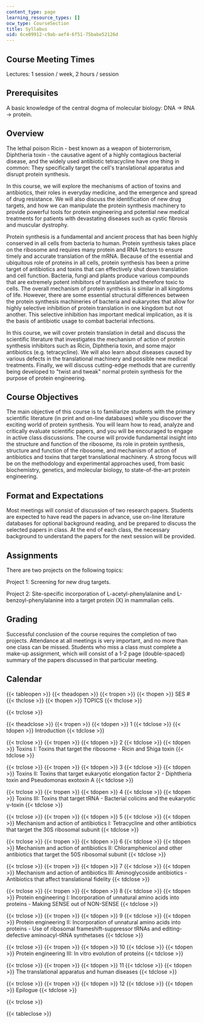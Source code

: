 ```yaml
---
content_type: page
learning_resource_types: []
ocw_type: CourseSection
title: Syllabus
uid: 6ce09912-c9ab-aef4-6f51-75babe52126d
---
```


Course Meeting Times
--------------------

Lectures: 1 session / week, 2 hours / session

Prerequisites
-------------

A basic knowledge of the central dogma of molecular biology: DNA → RNA → protein.

Overview
--------

The lethal poison Ricin - best known as a weapon of bioterrorism, Diphtheria toxin - the causative agent of a highly contagious bacterial disease, and the widely used antibiotic tetracycline have one thing in common: They specifically target the cell's translational apparatus and disrupt protein synthesis.

In this course, we will explore the mechanisms of action of toxins and antibiotics, their roles in everyday medicine, and the emergence and spread of drug resistance. We will also discuss the identification of new drug targets, and how we can manipulate the protein synthesis machinery to provide powerful tools for protein engineering and potential new medical treatments for patients with devastating diseases such as cystic fibrosis and muscular dystrophy.

Protein synthesis is a fundamental and ancient process that has been highly conserved in all cells from bacteria to human. Protein synthesis takes place on the ribosome and requires many protein and RNA factors to ensure timely and accurate translation of the mRNA. Because of the essential and ubiquitous role of proteins in all cells, protein synthesis has been a prime target of antibiotics and toxins that can effectively shut down translation and cell function. Bacteria, fungi and plants produce various compounds that are extremely potent inhibitors of translation and therefore toxic to cells. The overall mechanism of protein synthesis is similar in all kingdoms of life. However, there are some essential structural differences between the protein synthesis machineries of bacteria and eukaryotes that allow for highly selective inhibition of protein translation in one kingdom but not another. This selective inhibition has important medical implication, as it is the basis of antibiotic usage to combat bacterial infections.

In this course, we will cover protein translation in detail and discuss the scientific literature that investigates the mechanism of action of protein synthesis inhibitors such as Ricin, Diphtheria toxin, and some major antibiotics (e.g. tetracycline). We will also learn about diseases caused by various defects in the translational machinery and possible new medical treatments. Finally, we will discuss cutting-edge methods that are currently being developed to "twist and tweak" normal protein synthesis for the purpose of protein engineering.

Course Objectives
-----------------

The main objective of this course is to familiarize students with the primary scientific literature (in print and on-line databases) while you discover the exciting world of protein synthesis. You will learn how to read, analyze and critically evaluate scientific papers, and you will be encouraged to engage in active class discussions. The course will provide fundamental insight into the structure and function of the ribosome, its role in protein synthesis, structure and function of the ribosome, and mechanism of action of antibiotics and toxins that target translational machinery. A strong focus will be on the methodology and experimental approaches used, from basic biochemistry, genetics, and molecular biology, to state-of-the-art protein engineering.

Format and Expectations
-----------------------

Most meetings will consist of discussion of two research papers. Students are expected to have read the papers in advance, use on-line literature databases for optional background reading, and be prepared to discuss the selected papers in class. At the end of each class, the necessary background to understand the papers for the next session will be provided.

Assignments
-----------

There are two projects on the following topics:

Project 1: Screening for new drug targets.

Project 2: Site-specific incorporation of L-acetyl-phenylalanine and L-benzoyl-phenylalanine into a target protein (X) in mammalian cells.

Grading
-------

Successful conclusion of the course requires the completion of two projects. Attendance at all meetings is very important, and no more than one class can be missed. Students who miss a class must complete a make-up assignment, which will consist of a 1-2 page (double-spaced) summary of the papers discussed in that particular meeting.

Calendar
--------

{{< tableopen >}}
{{< theadopen >}}
{{< tropen >}}
{{< thopen >}}
SES #
{{< thclose >}}
{{< thopen >}}
TOPICS
{{< thclose >}}

{{< trclose >}}

{{< theadclose >}}
{{< tropen >}}
{{< tdopen >}}
1
{{< tdclose >}}
{{< tdopen >}}
Introduction
{{< tdclose >}}

{{< trclose >}}
{{< tropen >}}
{{< tdopen >}}
2
{{< tdclose >}}
{{< tdopen >}}
Toxins I: Toxins that target the ribosome - Ricin and Shiga toxin
{{< tdclose >}}

{{< trclose >}}
{{< tropen >}}
{{< tdopen >}}
3
{{< tdclose >}}
{{< tdopen >}}
Toxins II: Toxins that target eukaryotic elongation factor 2 - Diphtheria toxin and Pseudomonas exotoxin A
{{< tdclose >}}

{{< trclose >}}
{{< tropen >}}
{{< tdopen >}}
4
{{< tdclose >}}
{{< tdopen >}}
Toxins III: Toxins that target tRNA - Bacterial colicins and the eukaryotic γ-toxin
{{< tdclose >}}

{{< trclose >}}
{{< tropen >}}
{{< tdopen >}}
5
{{< tdclose >}}
{{< tdopen >}}
Mechanism and action of antibiotics I: Tetracycline and other antibiotics that target the 30S ribosomal subunit
{{< tdclose >}}

{{< trclose >}}
{{< tropen >}}
{{< tdopen >}}
6
{{< tdclose >}}
{{< tdopen >}}
Mechanism and action of antibiotics II: Chloramphenicol and other antibiotics that target the 50S ribosomal subunit
{{< tdclose >}}

{{< trclose >}}
{{< tropen >}}
{{< tdopen >}}
7
{{< tdclose >}}
{{< tdopen >}}
Mechanism and action of antibiotics III: Aminoglycoside antibiotics - Antibiotics that affect translational fidelity
{{< tdclose >}}

{{< trclose >}}
{{< tropen >}}
{{< tdopen >}}
8
{{< tdclose >}}
{{< tdopen >}}
Protein engineering I: Incorporation of unnatural amino acids into proteins - Making SENSE out of NON-SENSE
{{< tdclose >}}

{{< trclose >}}
{{< tropen >}}
{{< tdopen >}}
9
{{< tdclose >}}
{{< tdopen >}}
Protein engineering II: Incorporation of unnatural amino acids into proteins - Use of ribosomal frameshift-suppressor tRNAs and editing-defective aminoacyl-tRNA synthetases
{{< tdclose >}}

{{< trclose >}}
{{< tropen >}}
{{< tdopen >}}
10
{{< tdclose >}}
{{< tdopen >}}
Protein engineering III: In vitro evolution of proteins
{{< tdclose >}}

{{< trclose >}}
{{< tropen >}}
{{< tdopen >}}
11
{{< tdclose >}}
{{< tdopen >}}
The translational apparatus and human diseases
{{< tdclose >}}

{{< trclose >}}
{{< tropen >}}
{{< tdopen >}}
12
{{< tdclose >}}
{{< tdopen >}}
Epilogue
{{< tdclose >}}

{{< trclose >}}

{{< tableclose >}}